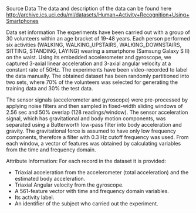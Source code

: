 Source Data 
The data and description of the data can be found here http://archive.ics.uci.edu/ml/datasets/Human+Activity+Recognition+Using+Smartphones

Data set information
The experiments have been carried out with a group of 30 volunteers within an age bracket of 19-48 years. Each person performed six 
activities (WALKING, WALKING_UPSTAIRS, WALKING_DOWNSTAIRS, SITTING, STANDING, LAYING) wearing a smartphone (Samsung Galaxy S II) on the 
waist. Using its embedded accelerometer and gyroscope, we captured 3-axial linear acceleration and 3-axial angular velocity at a constant 
rate of 50Hz. The experiments have been video-recorded to label the data manually. The obtained dataset has been randomly partitioned into 
two sets, where 70% of the volunteers was selected for generating the training data and 30% the test data.

The sensor signals (accelerometer and gyroscope) were pre-processed by applying noise filters and then sampled in fixed-width sliding 
windows of 2.56 sec and 50% overlap (128 readings/window). The sensor acceleration signal, which has gravitational and body motion 
components, was separated using a Butterworth low-pass filter into body acceleration and gravity. The gravitational force is assumed to 
have only low frequency components, therefore a filter with 0.3 Hz cutoff frequency was used. From each window, a vector of features was 
obtained by calculating variables from the time and frequency domain.

Attribute Information:
For each record in the dataset it is provided:
- Triaxial acceleration from the accelerometer (total acceleration) and the estimated body acceleration.
- Triaxial Angular velocity from the gyroscope.
- A 561-feature vector with time and frequency domain variables.
- Its activity label.
- An identifier of the subject who carried out the experiment.
